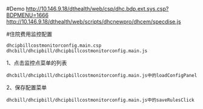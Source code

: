 #Demo
http://10.146.9.18/dthealth/web/csp/dhc.bdp.ext.sys.csp?BDPMENU=1666
http://10.146.9.18/dthealth/web/scripts/dhcnewpro/dhcem/specdise.js




#住院费用监控配置

	dhcipbillcostmonitorconfig.main.csp
	dhcbill/dhcipbill/dhcipbillcostmonitorconfig.main.js

1、点击监控点菜单的列表

	dhcbill/dhcipbill/dhcipbillcostmonitorconfig.main.js中的loadConfigPanel

2、保存配置菜单

	dhcbill/dhcipbill/dhcipbillcostmonitorconfig.main.js中的saveRulesClick